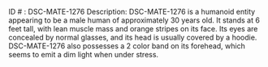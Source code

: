 ID # : DSC-MATE-1276
Description: DSC-MATE-1276 is a humanoid entity appearing to be a male human of approximately 30 years old. It stands at 6 feet tall, with lean muscle mass and orange stripes on its face. Its eyes are concealed by normal glasses, and its head is usually covered by a hoodie. DSC-MATE-1276 also possesses a 2 color band on its forehead, which seems to emit a dim light when under stress.